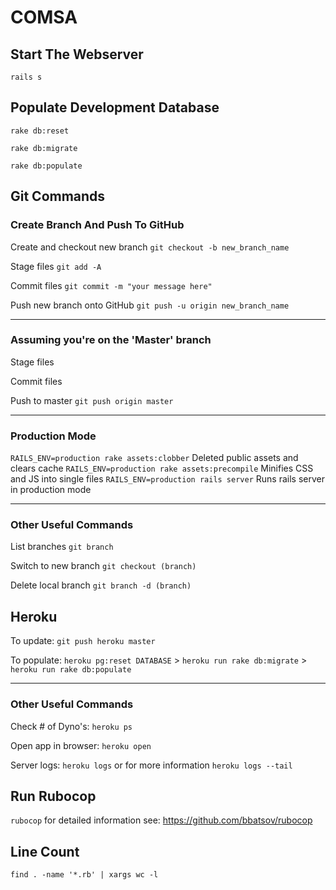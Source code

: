 # COMSA

## Start The Webserver
`rails s`

## Populate Development Database
`rake db:reset`

`rake db:migrate`

`rake db:populate`

## Git Commands

### Create Branch And Push To GitHub
Create and checkout new branch `git checkout -b new_branch_name`

Stage files `git add -A`

Commit files `git commit -m "your message here"`

Push new branch onto GitHub `git push -u origin new_branch_name`

***

### Assuming you're on the 'Master' branch
Stage files

Commit files

Push to master `git push origin master`

***

### Production Mode
`RAILS_ENV=production rake assets:clobber` Deleted public assets and clears cache
`RAILS_ENV=production rake assets:precompile` Minifies CSS and JS into single files
`RAILS_ENV=production rails server` Runs rails server in production mode

***

### Other Useful Commands
List branches `git branch`

Switch to new branch `git checkout (branch)`

Delete local branch `git branch -d (branch)`

## Heroku
To update: `git push heroku master`

To populate: `heroku pg:reset DATABASE` > `heroku run rake db:migrate` > `heroku run rake db:populate`

***

### Other Useful Commands
Check # of Dyno's: `heroku ps`

Open app in browser: `heroku open`

Server logs: `heroku logs` or for more information `heroku logs --tail`

## Run Rubocop

`rubocop` for detailed information see: https://github.com/bbatsov/rubocop

## Line Count
`find . -name '*.rb' | xargs wc -l`
